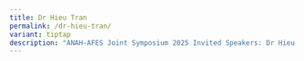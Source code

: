 ```yaml
---
title: Dr Hieu Tran
permalink: /dr-hieu-tran/
variant: tiptap
description: "ANAH-AFES Joint Symposium 2025 Invited Speakers: Dr Hieu Tran"
---
```

